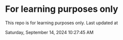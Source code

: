# For learning purposes only
This repo is for learning purposes only.
Last updated at

Saturday, September 14, 2024 10:27:45 AM


